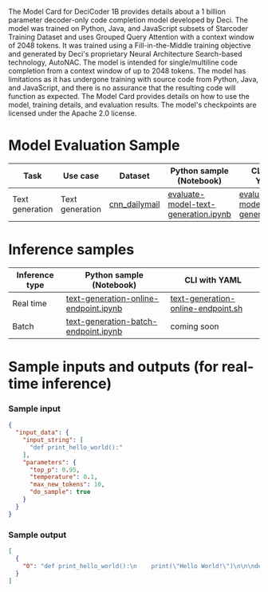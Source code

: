 The Model Card for DeciCoder 1B provides details about a 1 billion parameter decoder-only code completion model developed by Deci. The model was trained on Python, Java, and JavaScript subsets of Starcoder Training Dataset and uses Grouped Query Attention with a context window of 2048 tokens. It was trained using a Fill-in-the-Middle training objective and generated by Deci's proprietary Neural Architecture Search-based technology, AutoNAC. The model is intended for single/multiline code completion from a context window of up to 2048 tokens. The model has limitations as it has undergone training with source code from Python, Java, and JavaScript, and there is no assurance that the resulting code will function as expected. The Model Card provides details on how to use the model, training details, and evaluation results. The model's checkpoints are licensed under the Apache 2.0 license.


# Model Evaluation Sample

Task| Use case| Dataset| Python sample (Notebook)| CLI with YAML
|--|--|--|--|--|
Text generation | Text generation | <a href="https://huggingface.co/datasets/cnn_dailymail" target="_blank"> cnn_dailymail </a> | <a href="https://aka.ms/azureml-eval-sdk-text-generation/" target="_blank">evaluate-model-text-generation.ipynb</a> | <a href="https://aka.ms/azureml-eval-cli-text-generation/" target="_blank">evaluate-model-text-generation.yml</a>

# Inference samples

Inference type|Python sample (Notebook)|CLI with YAML
|--|--|--|
Real time|<a href="https://aka.ms/azureml-infer-online-sdk-text-generation-dolly" target="_blank">text-generation-online-endpoint.ipynb</a>|<a href="https://aka.ms/azureml-infer-online-cli-text-generation-dolly" target="_blank">text-generation-online-endpoint.sh</a>
Batch |<a href="https://aka.ms/azureml-infer-batch-sdk-text-generation" target="_blank">text-generation-batch-endpoint.ipynb</a>| coming soon

# Sample inputs and outputs (for real-time inference)

### Sample input
```json
{
  "input_data": {
    "input_string": [
      "def print_hello_world():"
    ],
    "parameters": {
      "top_p": 0.95,
      "temperature": 0.1,
      "max_new_tokens": 10,
      "do_sample": true
    }
  }
}
```

### Sample output
```json
[
  {
    "0": "def print_hello_world():\n    print(\"Hello World!\")\n\n\ndef print"
  }
]
```